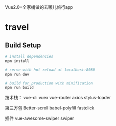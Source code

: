 Vue2.0+全家桶做的去哪儿旅行app

# travel
## Build Setup
``` bash
# install dependencies
npm install

# serve with hot reload at localhost:8080
npm run dev

# build for production with minification
npm run build
```

技术栈：
vue-cli
vuex
vue-router
axios
stylus-loader

第三方包
Better-scroll
babel-polyfill
fastclick

插件
vue-awesome-swiper
swiper
